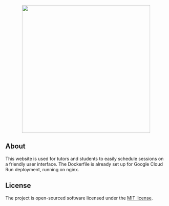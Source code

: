 <p align="center"><img src="https://user-images.githubusercontent.com/42305363/106059893-fecc8f80-60b8-11eb-9dd5-76cfad8f1549.png" width="400"></p>

## About

This website is used for tutors and students to easily schedule sessions on a friendly user interface. The Dockerfile is already set up for Google Cloud Run deployment, running on nginx.

## License

The project is open-sourced software licensed under the [MIT license](https://opensource.org/licenses/MIT).

